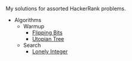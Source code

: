 My solutions for assorted HackerRank problems.
- Algorithms
	- Warmup
		- [Flipping Bits](HackerRank/Algorithms/Warmup/flipping_bits.py)
		- [Utopian Tree](HackerRank/Algorithms/Warmup/utopian_tree.py)
	- Search
	 	- [Lonely Integer](HackerRank/Algorithms/Search/lonely_integer.py)
